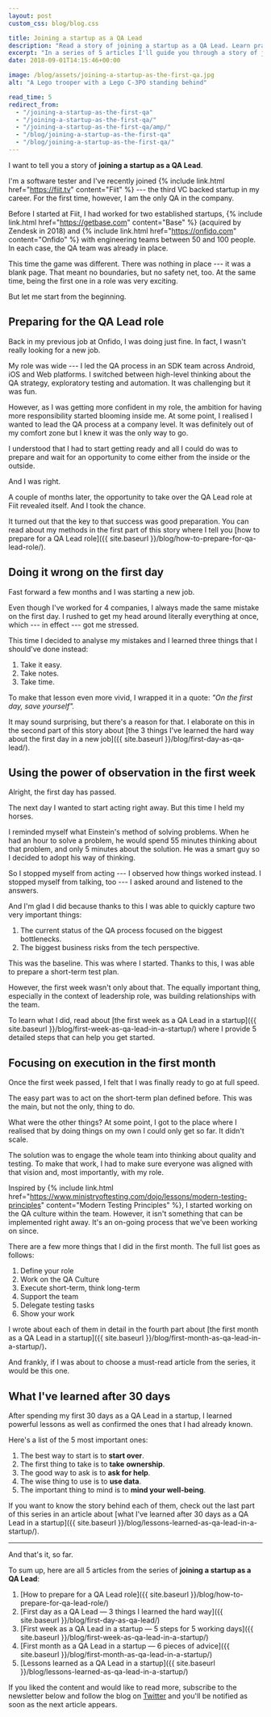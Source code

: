 ```yaml
---
layout: post
custom_css: blog/blog.css

title: Joining a startup as a QA Lead
description: "Read a story of joining a startup as a QA Lead. Learn practical advice based on experience and lessons learned after becoming a QA Lead in a startup."
excerpt: "In a series of 5 articles I'll guide you through a story of joining a startup as a QA Lead, providing practical advice based on my experience and lessons that I've learned so far from day one to first month."
date: 2018-09-01T14:15:46+00:00

image: /blog/assets/joining-a-startup-as-the-first-qa.jpg
alt: "A Lego trooper with a Lego C-3PO standing behind"

read_time: 5
redirect_from:
  - "/joining-a-startup-as-the-first-qa"
  - "/joining-a-startup-as-the-first-qa/"
  - "/joining-a-startup-as-the-first-qa/amp/"
  - "/blog/joining-a-startup-as-the-first-qa"
  - "/blog/joining-a-startup-as-the-first-qa/"
---
```


I want to tell you a story of **joining a startup as a QA Lead**.

I'm a software tester and I've recently joined {% include link.html href="https://fiit.tv" content="Fiit" %} --- the third VC backed startup in my career. For the first time, however, I am the only QA in the company.

Before I started at Fiit, I had worked for two established startups, {% include link.html href="https://getbase.com" content="Base" %} (acquired by Zendesk in 2018) and {% include link.html href="https://onfido.com" content="Onfido" %} with engineering teams between 50 and 100 people. In each case, the QA team was already in place.

This time the game was different. There was nothing in place --- it was a blank page. That meant no boundaries, but no safety net, too. At the same time, being the first one in a role was very exciting.

But let me start from the beginning.

## **Preparing for the QA Lead role**

Back in my previous job at Onfido, I was doing just fine. In fact, I wasn't really looking for a new job.

My role was wide --- I led the QA process in an SDK team across Android, iOS and Web platforms. I switched between high-level thinking about the QA strategy, exploratory testing and automation. It was challenging but it was fun.

However, as I was getting more confident in my role, the ambition for having more responsibility started blooming inside me. At some point, I realised I wanted to lead the QA process at a company level. It was definitely out of my comfort zone but I knew it was the only way to go.

I understood that I had to start getting ready and all I could do was to prepare and wait for an opportunity to come either from the inside or the outside.

And I was right.

A couple of months later, the opportunity to take over the QA Lead role at Fiit revealed itself. And I took the chance.

It turned out that the key to that success was good preparation. You can read about my methods in the first part of this story where I tell you [how to prepare for a QA Lead role]({{ site.baseurl }}/blog/how-to-prepare-for-qa-lead-role/).

## **Doing it wrong on the first day**

Fast forward a few months and I was starting a new job.

Even though I've worked for 4 companies, I always made the same mistake on the first day. I rushed to get my head around literally everything at once, which --- in effect --- got me stressed.

This time I decided to analyse my mistakes and I learned three things that I should've done instead:

  1. Take it easy.
  2. Take notes.
  3. Take time.

To make that lesson even more vivid, I wrapped it in a quote: _"On the first day, save yourself"._

It may sound surprising, but there's a reason for that. I elaborate on this in the second part of this story about [the 3 things I've learned the hard way about the first day in a new job]({{ site.baseurl }}/blog/first-day-as-qa-lead/).

## **Using the power of observation in the first week**

Alright, the first day has passed.

The next day I wanted to start acting right away. But this time I held my horses.

I reminded myself what Einstein's method of solving problems. When he had an hour to solve a problem, he would spend 55 minutes thinking about that problem, and only 5 minutes about the solution. He was a smart guy so I decided to adopt his way of thinking.

So I stopped myself from acting --- I observed how things worked instead.
I stopped myself from talking, too --- I asked around and listened to the answers.

And I'm glad I did because thanks to this I was able to quickly capture two very important things:

  1. The current status of the QA process focused on the biggest bottlenecks.
  2. The biggest business risks from the tech perspective.

This was the baseline. This was where I started. Thanks to this, I was able to prepare a short-term test plan.

However, the first week wasn't only about that. The equally important thing, especially in the context of leadership role, was building relationships with the team.

To learn what I did, read about [the first week as a QA Lead in a startup]({{ site.baseurl }}/blog/first-week-as-qa-lead-in-a-startup/) where I provide 5 detailed steps that can help you get started.

## **Focusing on execution in the first month**

Once the first week passed, I felt that I was finally ready to go at full speed.

The easy part was to act on the short-term plan defined before. This was the main, but not the only, thing to do.

What were the other things? At some point, I got to the place where I realised that by doing things on my own I could only get so far. It didn't scale.

The solution was to engage the whole team into thinking about quality and testing. To make that work, I had to make sure everyone was aligned with that vision and, most importantly, with my role.

Inspired by {% include link.html href="https://www.ministryoftesting.com/dojo/lessons/modern-testing-principles" content="Modern Testing Principles" %}, I started working on the QA culture within the team. However, it isn't something that can be implemented right away. It's an on-going process that we've been working on since.

There are a few more things that I did in the first month. The full list goes as follows:

  1. Define your role
  2. Work on the QA Culture
  3. Execute short-term, think long-term
  4. Support the team
  5. Delegate testing tasks
  6. Show your work

I wrote about each of them in detail in the fourth part about [the first month as a QA Lead in a startup]({{ site.baseurl }}/blog/first-month-as-qa-lead-in-a-startup/)**.**

And frankly, if I was about to choose a must-read article from the series, it would be this one.

## **What I've learned after 30 days**

After spending my first 30 days as a QA Lead in a startup, I learned powerful lessons as well as confirmed the ones that I had already known.

Here's a list of the 5 most important ones:

  1. The best way to start is to **start over**.
  2. The first thing to take is to **take** **ownership**.
  3. The good way to ask is to **ask for help**.
  4. The wise thing to use is to **use data**.
  5. The important thing to mind is to **mind your well-being**.

If you want to know the story behind each of them, check out the last part of this series in an article about [what I've learned after 30 days as a QA Lead in a startup]({{ site.baseurl }}/blog/lessons-learned-as-qa-lead-in-a-startup/).

* * *

And that's it, so far.

To sum up, here are all 5 articles from the series of **joining a startup as a QA Lead**:

  1. [How to prepare for a QA Lead role]({{ site.baseurl }}/blog/how-to-prepare-for-qa-lead-role/)
  2. [First day as a QA Lead — 3 things I learned the hard way]({{ site.baseurl }}/blog/first-day-as-qa-lead/)
  3. [First week as a QA Lead in a startup — 5 steps for 5 working days]({{ site.baseurl }}/blog/first-week-as-qa-lead-in-a-startup/)
  4. [First month as a QA Lead in a startup — 6 pieces of advice]({{ site.baseurl }}/blog/first-month-as-qa-lead-in-a-startup/)
  5. [Lessons learned as a QA Lead in a startup]({{ site.baseurl }}/blog/lessons-learned-as-qa-lead-in-a-startup/)

If you liked the content and would like to read more, subscribe to the newsletter below and follow the blog on [Twitter](https://twitter.com/MoreThanTesting) and you'll be notified as soon as the next article appears.
